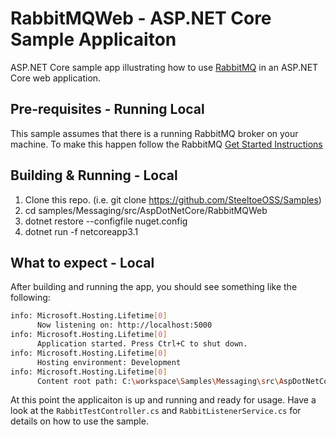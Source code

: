# RabbitMQWeb - ASP.NET Core Sample Applicaiton

ASP.NET Core sample app illustrating how to use [RabbitMQ](https://https://www.rabbitmq.com/) in an ASP.NET Core web application.

## Pre-requisites - Running Local

This sample assumes that there is a running RabbitMQ broker on your machine. To make this happen follow the RabbitMQ [Get Started Instructions](https://www.rabbitmq.com/#getstarted)

## Building & Running - Local

1. Clone this repo. (i.e. git clone <https://github.com/SteeltoeOSS/Samples>)
1. cd samples/Messaging/src/AspDotNetCore/RabbitMQWeb
1. dotnet restore --configfile nuget.config
1. dotnet run -f netcoreapp3.1

## What to expect - Local

After building and running the app, you should see something like the following:

```bash
info: Microsoft.Hosting.Lifetime[0]
      Now listening on: http://localhost:5000
info: Microsoft.Hosting.Lifetime[0]
      Application started. Press Ctrl+C to shut down.
info: Microsoft.Hosting.Lifetime[0]
      Hosting environment: Development
info: Microsoft.Hosting.Lifetime[0]
      Content root path: C:\workspace\Samples\Messaging\src\AspDotNetCore\RabbitMQWeb
```

At this point the applicaiton is up and running and ready for usage.  Have a look at the `RabbitTestController.cs` and `RabbitListenerService.cs` for details on how to use the sample.